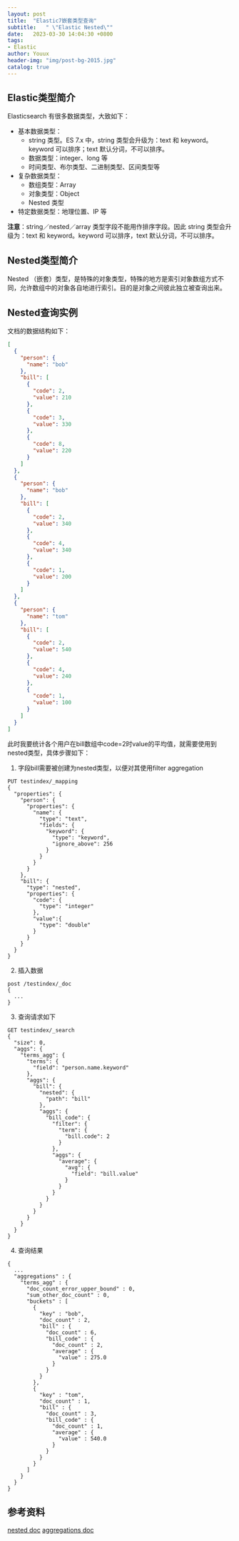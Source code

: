 ```yaml
---
layout: post 
title:  "Elastic7嵌套类型查询"
subtitle:   " \"Elastic Nested\""
date:   2023-03-30 14:04:30 +0800
tags:
- Elastic
author: Youux
header-img: "img/post-bg-2015.jpg"
catalog: true
---
```


## Elastic类型简介

Elasticsearch 有很多数据类型，大致如下：

- 基本数据类型：
    - string 类型。ES 7.x 中，string 类型会升级为：text 和 keyword。keyword 可以排序；text 默认分词，不可以排序。
    - 数据类型：integer、long 等
    - 时间类型、布尔类型、二进制类型、区间类型等
- 复杂数据类型：
    - 数组类型：Array
    - 对象类型：Object
    - Nested 类型
- 特定数据类型：地理位置、IP 等

**注意**：string／nested／array 类型字段不能用作排序字段。因此 string 类型会升级为：text 和 keyword。keyword 可以排序，text 默认分词，不可以排序。

## Nested类型简介

Nested （嵌套）类型，是特殊的对象类型，特殊的地方是索引对象数组方式不同，允许数组中的对象各自地进行索引。目的是对象之间彼此独立被查询出来。

## Nested查询实例
文档的数据结构如下：
```json
[
  {
    "person": {
      "name": "bob"
    },
    "bill": [
      {
        "code": 2,
        "value": 210
      },
      {
        "code": 3,
        "value": 330
      },
      {
        "code": 8,
        "value": 220
      }
    ]
  },
  {
    "person": {
      "name": "bob"
    },
    "bill": [
      {
        "code": 2,
        "value": 340
      },
      {
        "code": 4,
        "value": 340
      },
      {
        "code": 1,
        "value": 200
      }
    ]
  },
  {
    "person": {
      "name": "tom"
    },
    "bill": [
      {
        "code": 2,
        "value": 540
      },
      {
        "code": 4,
        "value": 240
      },
      {
        "code": 1,
        "value": 100
      }
    ]
  }
]
```
此时我要统计各个用户在bill数组中code=2时value的平均值，就需要使用到nested类型，具体步骤如下：
1. 字段bill需要被创建为nested类型，以便对其使用filter aggregation
```shell
PUT testindex/_mapping
{
  "properties": {
    "person": {
      "properties": {
        "name": {
          "type": "text",
          "fields": {
            "keyword": {
              "type": "keyword",
              "ignore_above": 256
            }
          }
        }
      }
    },
    "bill": {
      "type": "nested",
      "properties": {
        "code": {
          "type": "integer"
        },
        "value":{
          "type": "double"
        }
      }
    }
  }
}
```
2. 插入数据
```shell
post /testindex/_doc
{
  ...
}
```

3. 查询请求如下
```shell
GET testindex/_search
{
  "size": 0, 
  "aggs": {
    "terms_agg": {
      "terms": {
        "field": "person.name.keyword"
      },
      "aggs": {
        "bill": {
          "nested": {
            "path": "bill"
          },
          "aggs": {
            "bill_code": {
              "filter": {
                "term": {
                  "bill.code": 2
                }
              },
              "aggs": {
                "average": {
                  "avg": {
                    "field": "bill.value"
                  }
                }
              }
            }
          }
        }
      }
    }
  }
}
```

4. 查询结果
```shell
{
  ...
  "aggregations" : {
    "terms_agg" : {
      "doc_count_error_upper_bound" : 0,
      "sum_other_doc_count" : 0,
      "buckets" : [
        {
          "key" : "bob",
          "doc_count" : 2,
          "bill" : {
            "doc_count" : 6,
            "bill_code" : {
              "doc_count" : 2,
              "average" : {
                "value" : 275.0
              }
            }
          }
        },
        {
          "key" : "tom",
          "doc_count" : 1,
          "bill" : {
            "doc_count" : 3,
            "bill_code" : {
              "doc_count" : 1,
              "average" : {
                "value" : 540.0
              }
            }
          }
        }
      ]
    }
  }
}
```

## 参考资料

[nested doc][1]
[aggregations doc][2]

[1]: https://www.elastic.co/guide/en/elasticsearch/reference/current/nested.html
[2]: https://www.elastic.co/guide/en/elasticsearch/reference/current/search-aggregations.html